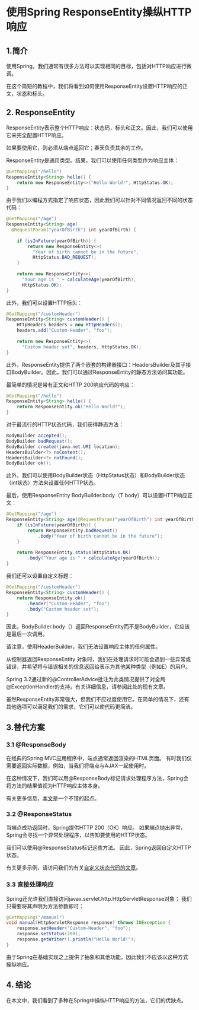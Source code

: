 # 使用Spring ResponseEntity操纵HTTP响应

## 1.简介
使用Spring，我们通常有很多方法可以实现相同的目标，包括对HTTP响应进行微调。

在这个简短的教程中，我们将看到如何使用ResponseEntity设置HTTP响应的正文，状态和标头。

## 2. ResponseEntity
ResponseEntity表示整个HTTP响应：状态码，标头和正文。因此，我们可以使用它来完全配置HTTP响应。

如果要使用它，则必须从端点返回它；春天负责其余的工作。

ResponseEntity是通用类型。结果，我们可以使用任何类型作为响应主体：

```java
@GetMapping("/hello")
ResponseEntity<String> hello() {
    return new ResponseEntity<>("Hello World!", HttpStatus.OK);
}
```

由于我们以编程方式指定了响应状态，因此我们可以针对不同情况返回不同的状态代码：

```java
@GetMapping("/age")
ResponseEntity<String> age(
  @RequestParam("yearOfBirth") int yearOfBirth) {
  
    if (isInFuture(yearOfBirth)) {
        return new ResponseEntity<>(
          "Year of birth cannot be in the future", 
          HttpStatus.BAD_REQUEST);
    }
 
    return new ResponseEntity<>(
      "Your age is " + calculateAge(yearOfBirth), 
      HttpStatus.OK);
}
```

此外，我们可以设置HTTP标头：

```java
@GetMapping("/customHeader")
ResponseEntity<String> customHeader() {
    HttpHeaders headers = new HttpHeaders();
    headers.add("Custom-Header", "foo");
         
    return new ResponseEntity<>(
      "Custom header set", headers, HttpStatus.OK);
}
```

此外，ResponseEntity提供了两个嵌套的构建器接口：HeadersBuilder及其子接口BodyBuilder。因此，我们可以通过ResponseEntity的静态方法访问其功能。

最简单的情况是带有正文和HTTP 200响应代码的响应：

```java
@GetMapping("/hello")
ResponseEntity<String> hello() {
    return ResponseEntity.ok("Hello World!");
}
```

对于最流行的HTTP状态代码，我们获得静态方法：

```java
BodyBuilder accepted();
BodyBuilder badRequest();
BodyBuilder created(java.net.URI location);
HeadersBuilder<?> noContent();
HeadersBuilder<?> notFound();
BodyBuilder ok();
```

此外，我们可以使用BodyBuilder状态（HttpStatus状态）和BodyBuilder状态（int状态）方法来设置任何HTTP状态。

最后，使用ResponseEntity <T> BodyBuilder.body（T body）可以设置HTTP响应正文：

```java
@GetMapping("/age")
ResponseEntity<String> age(@RequestParam("yearOfBirth") int yearOfBirth) {
    if (isInFuture(yearOfBirth)) {
        return ResponseEntity.badRequest()
            .body("Year of birth cannot be in the future");
    }
 
    return ResponseEntity.status(HttpStatus.OK)
        .body("Your age is " + calculateAge(yearOfBirth));
}
```

我们还可以设置自定义标题：

```java
@GetMapping("/customHeader")
ResponseEntity<String> customHeader() {
    return ResponseEntity.ok()
        .header("Custom-Header", "foo")
        .body("Custom header set");
}
```

因此，BodyBuilder.body（）返回ResponseEntity而不是BodyBuilder，它应该是最后一次调用。


请注意，使用HeaderBuilder，我们无法设置响应主体的任何属性。

从控制器返回ResponseEntity <T>对象时，我们在处理请求时可能会遇到一些异常或错误，并希望将与错误相关的信息返回给表示为其他某种类型（例如E）的用户。

Spring 3.2通过新的@ControllerAdvice批注为此类情况提供了对全局@ExceptionHandler的支持。有关详细信息，请参阅此处的现有文章。

虽然ResponseEntity非常强大，但我们不应过度使用它。在简单的情况下，还有其他选项可以满足我们的需求，它们可以使代码更简洁。

## 3.替代方案
### 3.1 @ResponseBody
在经典的Spring MVC应用程序中，端点通常返回渲染的HTML页面。 有时我们仅需要返回实际数据，例如，当我们将端点与AJAX一起使用时。

在这种情况下，我们可以用@ResponseBody标记请求处理程序方法，Spring会将方法的结果值视为HTTP响应主体本身。

有关更多信息，[本文](../basic_spring_mvc_annotations/7.Spring的RequestBody和ResponseBody注解.md)是一个不错的起点。

### 3.2 @ResponseStatus
当端点成功返回时，Spring提供HTTP 200（OK）响应。 如果端点抛出异常，Spring会寻找一个异常处理程序，以告知要使用的HTTP状态。

我们可以使用@ResponseStatus标记这些方法。 因此，Spring返回自定义HTTP状态。

有关更多示例，请访问我们的有关[自定义状态代码的文章](../basic_spring_mvc_annotations/2.从Spring控制器返回自定义状态代码.md)。

### 3.3 直接处理响应
Spring还允许我们直接访问javax.servlet.http.HttpServletResponse对象； 我们只需要将其声明为方法参数即可：

```java
@GetMapping("/manual")
void manual(HttpServletResponse response) throws IOException {
    response.setHeader("Custom-Header", "foo");
    response.setStatus(200);
    response.getWriter().println("Hello World!");
}
```

由于Spring在基础实现之上提供了抽象和其他功能，因此我们不应该以这种方式操纵响应。

## 4. 结论
在本文中，我们看到了多种在Spring中操纵HTTP响应的方法，它们的优缺点。